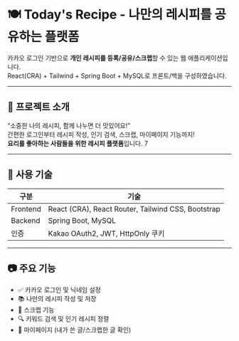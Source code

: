 # 🍽️ Today's Recipe - 나만의 레시피를 공유하는 플랫폼

카카오 로그인 기반으로 **개인 레시피를 등록/공유/스크랩**할 수 있는 웹 애플리케이션입니다.  
React(CRA) + Tailwind + Spring Boot + MySQL로 프론트/백을 구성하였습니다.

---

## 🧾 프로젝트 소개

“소중한 나의 레시피, 함께 나누면 더 맛있어요!”  
간편한 로그인부터 레시피 작성, 인기 검색, 스크랩, 마이페이지 기능까지!  
**요리를 좋아하는 사람들을 위한 레시피 플랫폼**입니다.
7

---

## 🔧 사용 기술

| 구분     | 기술                                               |
| -------- | -------------------------------------------------- |
| Frontend | React (CRA), React Router, Tailwind CSS, Bootstrap |
| Backend  | Spring Boot, MySQL                                 |
| 인증     | Kakao OAuth2, JWT, HttpOnly 쿠키                   |

---

## 📷 주요 기능

- ✅ 카카오 로그인 및 닉네임 설정
- 📚 나만의 레시피 작성 및 저장
- 🧾 스크랩 기능
- 🔍 키워드 검색 및 인기 레시피 정렬
- 👤 마이페이지 (내가 쓴 글/스크랩한 글 확인)
